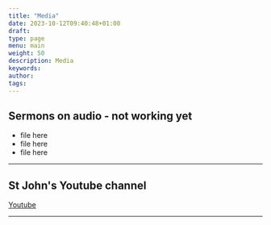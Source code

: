 ```yaml
---
title: "Media"
date: 2023-10-12T09:40:48+01:00
draft: 
type: page
menu: main
weight: 50
description: Media
keywords:
author: 
tags: 
---
```


## Sermons on audio - not working yet 

- file here
- file here
- file here

---

## St John's Youtube channel

[Youtube](https://www.youtube.com/channel/UCh7jLJ0esHTVGjwZpf_mHAQ/videos?view=57)

---


